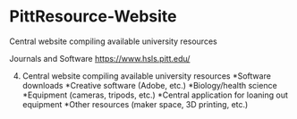 # PittResource-Website
Central website compiling available university resources

Journals and Software
  https://www.hsls.pitt.edu/


4. Central website compiling available university resources
  *Software downloads
  *Creative software (Adobe, etc.)
  *Biology/health science
  *Equipment (cameras, tripods, etc.)
  *Central application for loaning out equipment
  *Other resources (maker space, 3D printing, etc.)
